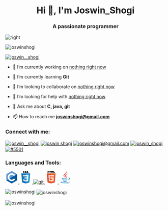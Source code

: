 <h1 align="center">Hi 👋, I'm Joswin_Shogi</h1>
<h3 align="center">A passionate programmer</h3>
<img src="https://camo.githubusercontent.com/ce3a4e7a6ec90f401d6dfd4865da0cc60f0647ee1dec12eb62550e489346f825/68747470733a2f2f7777772e636f6465636f726e6572732e636f6d2f77702d636f6e74656e742f75706c6f6164732f323031382f30352f73656e696f722d66726f6e742d656e642d646576656c6f7065722d6f70656e696e67732d312e676966" alt="right" align "right" data-canonical-src="https://www.codecorners.com/wp-content/uploads/2018/05/senior-front-end-developer-openings-1.gif" style="max-width: 100%; display: inline-block;" data-target="animated-image.originalImage">

<p align="left"> <img src="https://komarev.com/ghpvc/?username=joswinshogi&label=Profile%20views&color=0e75b6&style=flat" alt="joswinshogi" /> </p>

<p align="left"> <a href="https://twitter.com/joswin__shogi" target="blank"><img src="https://img.shields.io/twitter/follow/joswin__shogi?logo=twitter&style=for-the-badge" alt="joswin__shogi" /></a> </p>

- 🔭 I’m currently working on [nothing right now](nil)

- 🌱 I’m currently learning **Git**

- 👯 I’m looking to collaborate on [nothing right now](nil)

- 🤝 I’m looking for help with [nothing right now](nil)

- 💬 Ask me about **C, java, git**

- 📫 How to reach me **joswinshogi@gmail.com**

<h3 align="left">Connect with me:</h3>
<p align="left">
<a href="https://twitter.com/joswin__shogi" target="blank"><img align="center" src="https://raw.githubusercontent.com/rahuldkjain/github-profile-readme-generator/master/src/images/icons/Social/twitter.svg" alt="joswin__shogi" height="30" width="40" /></a>
<a href="https://linkedin.com/in/joswin shogi" target="blank"><img align="center" src="https://raw.githubusercontent.com/rahuldkjain/github-profile-readme-generator/master/src/images/icons/Social/linked-in-alt.svg" alt="joswin shogi" height="30" width="40" /></a>
<a href="https://stackoverflow.com/users/joswinshogi@gmail.com" target="blank"><img align="center" src="https://raw.githubusercontent.com/rahuldkjain/github-profile-readme-generator/master/src/images/icons/Social/stack-overflow.svg" alt="joswinshogi@gmail.com" height="30" width="40" /></a>
<a href="https://instagram.com/joswin_shogi" target="blank"><img align="center" src="https://raw.githubusercontent.com/rahuldkjain/github-profile-readme-generator/master/src/images/icons/Social/instagram.svg" alt="joswin_shogi" height="30" width="40" /></a>
<a href="https://discord.gg/#5501" target="blank"><img align="center" src="https://raw.githubusercontent.com/rahuldkjain/github-profile-readme-generator/master/src/images/icons/Social/discord.svg" alt="#5501" height="30" width="40" /></a>
</p>

<h3 align="left">Languages and Tools:</h3>
<p align="left"> <a href="https://www.cprogramming.com/" target="_blank" rel="noreferrer"> <img src="https://raw.githubusercontent.com/devicons/devicon/master/icons/c/c-original.svg" alt="c" width="40" height="40"/> </a> <a href="https://www.w3schools.com/css/" target="_blank" rel="noreferrer"> <img src="https://raw.githubusercontent.com/devicons/devicon/master/icons/css3/css3-original-wordmark.svg" alt="css3" width="40" height="40"/> </a> <a href="https://git-scm.com/" target="_blank" rel="noreferrer"> <img src="https://www.vectorlogo.zone/logos/git-scm/git-scm-icon.svg" alt="git" width="40" height="40"/> </a> <a href="https://www.w3.org/html/" target="_blank" rel="noreferrer"> <img src="https://raw.githubusercontent.com/devicons/devicon/master/icons/html5/html5-original-wordmark.svg" alt="html5" width="40" height="40"/> </a> <a href="https://www.java.com" target="_blank" rel="noreferrer"> <img src="https://raw.githubusercontent.com/devicons/devicon/master/icons/java/java-original.svg" alt="java" width="40" height="40"/> </a> </p>

<p><img align="left" src="https://github-readme-stats.vercel.app/api/top-langs?username=joswinshogi&show_icons=true&locale=en&layout=compact" alt="joswinshogi" /></p>

<p>&nbsp;<img align="center" src="https://github-readme-stats.vercel.app/api?username=joswinshogi&show_icons=true&locale=en" alt="joswinshogi" /></p>

<p><img align="center" src="https://github-readme-streak-stats.herokuapp.com/?user=joswinshogi&" alt="joswinshogi" /></p>
